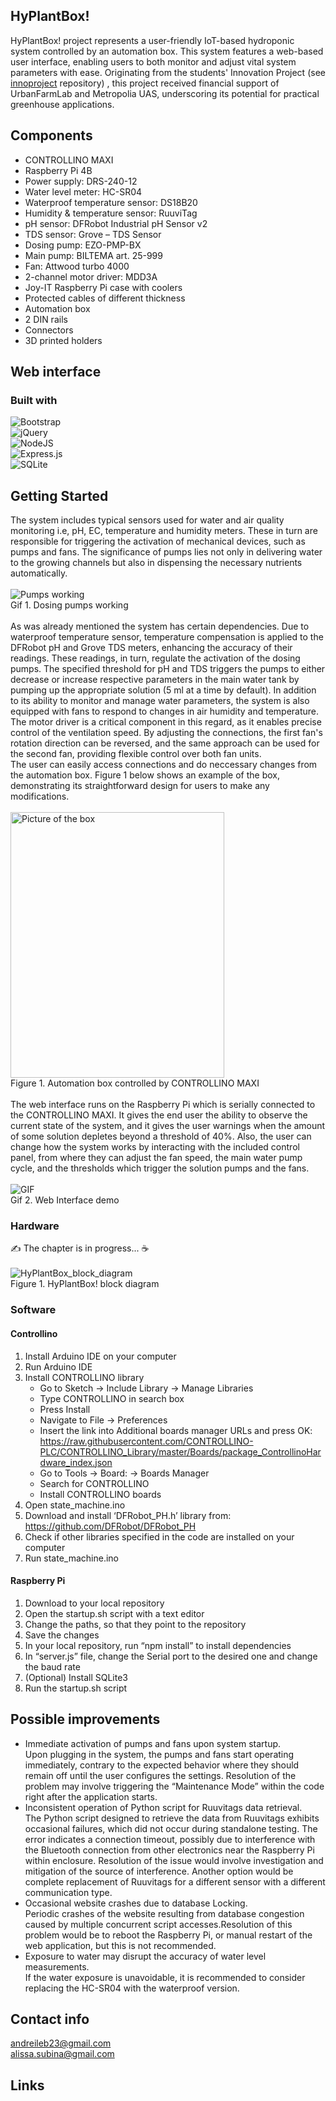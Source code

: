 ## HyPlantBox!
HyPlantBox! project represents a user-friendly IoT-based hydroponic system controlled by an automation box. This system features a web-based user interface, enabling users to both monitor and adjust vital system parameters with ease. Originating from the students' Innovation Project (see [innoproject](https://github.com/aalicc/innoproject) repository) , this project received financial support of UrbanFarmLab and Metropolia UAS, underscoring its potential for practical greenhouse applications.
<br />
## Components
* CONTROLLINO MAXI
* Raspberry Pi 4B
* Power supply: DRS-240-12
* Water level meter: HC-SR04
* Waterproof temperature sensor: DS18B20
* Humidity & temperature sensor: RuuviTag
* pH sensor: DFRobot Industrial pH Sensor v2
* TDS sensor: Grove – TDS Sensor
* Dosing pump: EZO-PMP-BX
* Main pump: BILTEMA art. 25-999
* Fan: Attwood turbo 4000
* 2-channel motor driver: MDD3A
* Joy-IT Raspberry Pi case with coolers
* Protected cables of different thickness
* Automation box
* 2 DIN rails
* Connectors
* 3D printed holders
## Web interface
### Built with
![Bootstrap](https://img.shields.io/badge/bootstrap-%238511FA.svg?style=for-the-badge&logo=bootstrap&logoColor=white)
<br />
![jQuery](https://img.shields.io/badge/jquery-%230769AD.svg?style=for-the-badge&logo=jquery&logoColor=white)
<br />
![NodeJS](https://img.shields.io/badge/node.js-6DA55F?style=for-the-badge&logo=node.js&logoColor=white)
<br />
![Express.js](https://img.shields.io/badge/express.js-%23404d59.svg?style=for-the-badge&logo=express&logoColor=%2361DAFB)
<br />
![SQLite](https://img.shields.io/badge/sqlite-%2307405e.svg?style=for-the-badge&logo=sqlite&logoColor=white)
## Getting Started
The system includes typical sensors used for water and air quality monitoring i.e, pH, EC, temperature and humidity meters. These in turn are responsible for triggering the activation of mechanical devices, such as pumps and fans. The significance of pumps lies not only in delivering water to the growing channels but also in dispensing the necessary nutrients automatically.
<br />
<br />
![Pumps working](https://media.giphy.com/media/20IqPq7Z8fLSujgLiN/giphy.gif)
<br />
Gif 1. Dosing pumps working
<br />
<br />
As was already mentioned the system has certain dependencies. Due to waterproof temperature sensor, temperature compensation is applied to the DFRobot pH and Grove TDS meters, enhancing the accuracy of their readings. These readings, in turn, regulate the activation of the dosing pumps. The specified threshold for pH and TDS triggers the pumps to either decrease or increase respective parameters in the main water tank by pumping up the appropriate solution (5 ml at a time by default). 
In addition to its ability to monitor and manage water parameters, the system is also equipped with fans to respond to changes in air humidity and temperature. The motor driver is a critical component in this regard, as it enables precise control of the ventilation speed.  By adjusting the connections, the first fan's rotation direction can be reversed, and the same approach can be used for the second fan, providing flexible control over both fan units.
<br />
The user can easily access connections and do neccessary changes from the automation box. Figure 1 below shows an example of the box, demonstrating its straightforward design for users to make any modifications. 
<br />
<br />
<img src="https://github.com/aalicc/HyPlantBox/assets/105237164/27f5cd0e-d3e8-40ba-ba3e-f67ace51745e" alt="Picture of the box" height="425px" width="342px">
<br />
Figure 1. Automation box controlled by CONTROLLINO MAXI
<br />
<br />
The web interface runs on the Raspberry Pi which is serially connected to the CONTROLLINO MAXI. It gives the end user the ability to observe the current state of the system, and it gives the user warnings when the amount of some solution depletes beyond a threshold of 40%. Also, the user can change how the system works by interacting with the included control panel, from where they can adjust the fan speed, the main water pump cycle, and the thresholds which trigger the solution pumps and the fans.
<br />
<br />
![GIF](https://media.giphy.com/media/v1.Y2lkPTc5MGI3NjExYmh6MmplZ3J1MjJrZXE5NDB6cWd0bTN0eGJ0MnhrN3A5a3I2aGFtdyZlcD12MV9pbnRlcm5hbF9naWZfYnlfaWQmY3Q9Zw/Gzvg4E2RT3h02zhKSJ/giphy-downsized-large.gif)
<br />
Gif 2. Web Interface demo
<br />
### Hardware
:writing_hand: The chapter is in progress... :coffee:
<br />
<br />
![HyPlantBox_block_diagram](https://github.com/aalicc/HyPlantBox/assets/105237164/fc39680a-d0df-4925-a436-07f476e72fa8)
<br />
Figure 1. HyPlantBox! block diagram
### Software
#### Controllino
1. Install Arduino IDE on your computer
2. Run Arduino IDE
3. Install CONTROLLINO library
    - Go to Sketch -> Include Library -> Manage Libraries
    - Type CONTROLLINO in search box
    - Press Install
    - Navigate to File -> Preferences
    - Insert the link into Additional boards manager URLs and press OK:
      https://raw.githubusercontent.com/CONTROLLINO-PLC/CONTROLLINO_Library/master/Boards/package_ControllinoHardware_index.json
    - Go to Tools -> Board:  -> Boards Manager
    - Search for CONTROLLINO
    - Install CONTROLLINO boards
4. Open state_machine.ino
5. Download and install ‘DFRobot_PH.h’ library from: https://github.com/DFRobot/DFRobot_PH
6. Check if other libraries specified in the code are installed on your computer
7. Run state_machine.ino


#### Raspberry Pi
1.	Download to your local repository
2.	Open the startup.sh script with a text editor
3.	Change the paths, so that they point to the repository
4.	Save the changes
5.	In your local repository, run “npm install” to install dependencies
6.	In “server.js” file, change the Serial port to the desired one and change the baud rate
7.	(Optional) Install SQLite3
8.	Run the startup.sh script

## Possible improvements
* Immediate activation of pumps and fans upon system startup.
      </br>Upon plugging in the system, the pumps and fans start operating immediately,
      contrary to the expected behavior where they should remain off until the user
      configures the settings. Resolution of the problem may involve triggering the “Maintenance Mode” within
      the code right after the application starts.
* Inconsistent operation of Python script for Ruuvitags data retrieval.
     </br>The Python script designed to retrieve the data from Ruuvitags exhibits occasional
    failures, which did not occur during standalone testing. The error indicates a
    connection timeout, possibly due to interference with the Bluetooth connection
    from other electronics near the Raspberry Pi within enclosure.
    Resolution of the issue would involve investigation and mitigation of the source of
    interference. Another option would be complete replacement of Ruuvitags for a
    different sensor with a different communication type.
* Occasional website crashes due to database Locking.
     </br>Periodic crashes of the website resulting from database congestion caused by
    multiple concurrent script accesses.Resolution of this problem would be to reboot the Raspberry Pi, or manual restart
    of the web application, but this is not recommended.
* Exposure to water may disrupt the accuracy of water level measurements.
     </br>If the water exposure is unavoidable, it is recommended to consider replacing the
    HC-SR04 with the waterproof version.

## Contact info
andreileb23@gmail.com
<br />
alissa.subina@gmail.com
## Links
